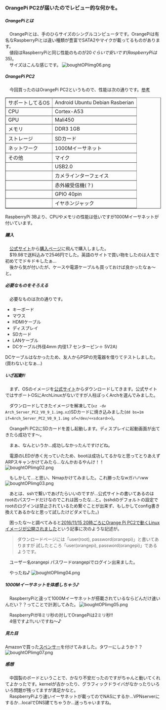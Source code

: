 ### OrangePi PC2が届いたのでレビュー的な何かを。
##### OrangePiとは
　OrangePiとは、手のひらサイズのシングルコンピュータです。OrangePiは有名なRaspberryPiとは違い種類が豊富でSATA2やマイクが載ってるものがあります。  
　値段はRaspberryPiと同じ性能のものが$20ぐらいで安いです(RaspberryPiは$35)。  
　サイズはこんな感じです。
![boughtOPIimg06.png](http://nononono.net/file/boughtOPIimg06.png)
##### OrangePi PC2
　今回買ったのはOrangePi PC2というもので、性能は次の通りです。[参考](http://www.orangepi.org/orangepipc2/)
<table border="1" rules="all">
<tr><td>サポートしてるOS</td><td>Android Ubuntu Debian Rasberian</td></tr>
<tr><td>CPU</td><td>Cortex-A53</td></tr>
<tr><td>GPU</td><td>Mali450 </td></tr>
<tr><td>メモリ</td><td>DDR3 1GB</td></tr>
<tr><td>ストレージ</td><td>SDカード</td></tr>
<tr><td>ネットワーク</td><td>1000Mイーサネット</td></tr>
<tr><td>その他</td><td>マイク</td></tr>
<tr><td></td><td>USB2.0</td></tr>
<tr><td></td><td>カメラインターフェイス</td></tr>
<tr><td></td><td>赤外線受信機(？)</td></tr>
<tr><td></td><td>GPIO 40pin</td></tr>
<tr><td></td><td>イヤホンジャック</td></tr>
</table>
RaspberryPi 3Bより、CPUやメモリの性能は低いですが1000Mイーサネットが付いています。

##### 購入
　[公式サイト](http://www.orangepi.org)から[購入ページ](https://www.aliexpress.com/store/1553371)に飛んで購入しました。  
　$19.98で送料込みで2546円でした。英語のサイトで買い物をしたのは人生で初めてでドキドキしたぁ…  
　後から気が付いたが、ケースや電源ケーブルも買っておけば良かったなぁ～と。

##### 必要なものをそろえる
　必要なものは次の通りです。

* キーボード
* マウス
* HDMIケーブル
* ディスプレイ
* SDカード
* LANケーブル
* DCケーブル(外径4mm 内径1.7 センターピン＋ 5V2A)  

DCケーブルはなかったため、友人からPSPの充電器を借りてテストしました。(買わないとなぁ…)

##### いざ起動!!
　まず、OSのイメージを[公式サイト](http://www.orangepi.org/downloadresources/)からダウンロードしてきます。公式サイトではサポートOSにArchLinuxがないですが人柱ぽっくArchを選んでみました。

　ダウンロードしてきたイメージを解凍して(`xz -dv Arch_Server_PC2_V0_9_1.img.xz`)SDカードに焼き込みました(`dd bs=1m if=Arch_Server_PC2_V0_9_1.img of=/dev/<<sdcard>>`)。

　OrangePi PC2にSDカードを差し起動します。ディスプレイに起動画面が出てきたら成功です～。

　まぁ、なんというか…成功しなかったんですけどね。

　電源のLEDが赤く光っていたため、bootは成功してるかなと思ってとりあえずARPスキャンかけてみたら…なんかおるやんけ！！  
![boughtOPIimg02.png](http://nononono.net/file/boughtOPIimg02.png)


　もしかして…と思い、Nmapかけてみました。これ勝ったなwガハハww
![boughtOPIimg03.png](http://nononono.net/file/boughtOPIimg03.png)

　あとは、sshで繋いであげたらいいのですが…公式サイトの書いてあるのはrootのパスワードだけなのでこれは困ったな…と。(sshdのデフォルトの設定でrootのログインは禁止されているため繋ぐことが出来ず、もしかしてconfig書き換えてあるかなと思って試したけどダメでした。)

　困ったな～と調べてみると[2016/11/15 20時ごろにOrange Pi PC2で動くLinuxイメージが公開されました](http://blog.osakana.net/archives/7594)という記事に次のような記述が。
>ダウンロードページには「user(root), password(orangepi)」と書いてありますが
試したところ「user(orangepi), password(orangepi)」であるようです。

　ユーザー名orangepi パスワードorangepiでログイン出来ました。

　やったね♪
![boughtOPIimg04.png](http://nononono.net/file/boughtOPIimg04.png)

##### 1000Mイーサネットを体感しちゃう♪
　RaspberryPiと違って1000Mイーサネットが搭載されているならどんだけ速いんだい？？ってことで計測してみた。
![boughtOPIimg05.png](http://nononono.net/file/boughtOPIimg05.png)

　RaspberryPiが8ミリ秒の対してOrangePiは2ミリ秒!!  
　4倍ですよ!!いいですね～♪

##### 見た目
Amazonで買った[スペンサー](http://amzn.asia/eErrw49)を付けてみました。タワーにしようか？？
![boughtOPIimg07.png](http://nononono.net/file/boughtOPIimg07.png)

##### 感想
　中国製のボードということで、かなり不安だったのですがちゃんと動いてくれてよかったです。kernelが古かったり、グラフィックドライバがなかったりいろいろ問題が残ってますが満足かなと。  
　RaspberryPiより速いイーサネットが載ってのでNASにするか…VPNserverにするか…localでDNS建てちゃうか…迷っちゃいますね。
